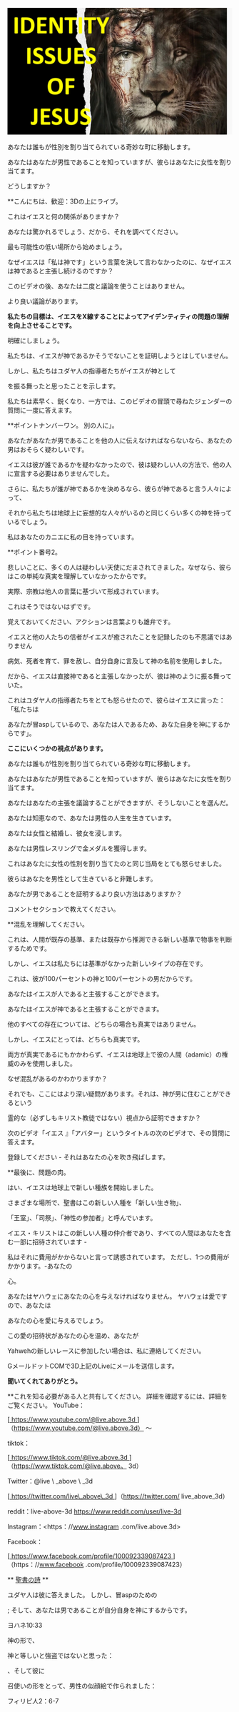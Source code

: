 ![cover photo](../cover.jpg "cover-photo")

あなたは誰もが性別を割り当てられている奇妙な町に移動します。

あなたはあなたが男性であることを知っていますが、彼らはあなたに女性を割り当てます。

どうしますか？

**こんにちは、歓迎：3Dの上にライブ。

これはイエスと何の関係がありますか？

あなたは驚かれるでしょう、だから、それを調べてください。

最も可能性の低い場所から始めましょう。

なぜイエスは「私は神です」という言葉を決して言わなかったのに、なぜイエスは神であると主張し続けるのですか？

このビデオの後、あなたは二度と議論を使うことはありません。

より良い議論があります。

**私たちの目標は、イエスをX線することによってアイデンティティの問題の理解を向上させることです。**

明確にしましょう。

私たちは、イエスが神であるかそうでないことを証明しようとはしていません。

しかし、私たちはユダヤ人の指導者たちがイエスが神として

を振る舞ったと思ったことを示します。

私たちは素早く、鋭くなり、一方では、このビデオの冒頭で尋ねたジェンダーの質問に一度に答えます。

**ポイントナンバーワン。 別の人に」。

あなたがあなたが男であることを他の人に伝えなければならないなら、あなたの男はおそらく疑わしいです。

イエスは彼が誰であるかを疑わなかったので、彼は疑わしい人の方法で、他の人に宣言する必要はありませんでした。

さらに、私たちが誰が神であるかを決めるなら、彼らが神であると言う人々によって、

それから私たちは地球上に妄想的な人々がいるのと同じくらい多くの神を持っているでしょう。

私はあなたのカニエに私の目を持っています。

**ポイント番号2。

悲しいことに、多くの人は疑わしい天使にだまされてきました。なぜなら、彼らはこの単純な真実を理解していなかったからです。

実際、宗教は他人の言葉に基づいて形成されています。

これはそうではないはずです。

覚えておいてください、アクションは言葉よりも雄弁です。

イエスと他の人たちの信者がイエスが癒されたことを記録したのも不思議ではありません

病気、死者を育て、罪を赦し、自分自身に言及して神の名前を使用しました。

だから、イエスは直接神であると主張しなかったが、彼は神のように振る舞っていた。

これはユダヤ人の指導者たちをとても怒らせたので、彼らはイエスに言った：「私たちは

あなたが冒aspしているので、あなたは人であるため、あなた自身を神にするからです」。

**ここにいくつかの視点があります。**

あなたは誰もが性別を割り当てられている奇妙な町に移動します。

あなたはあなたが男性であることを知っていますが、彼らはあなたに女性を割り当てます。

あなたはあなたの主張を議論することができますが、そうしないことを選んだ。

あなたは知恵なので、あなたは男性の人生を生きています。

あなたは女性と結婚し、彼女を浸します。

あなたは男性レスリングで金メダルを獲得します。

これはあなたに女性の性別を割り当てたのと同じ当局をとても怒らせました。

彼らはあなたを男性として生きていると非難します。

あなたが男であることを証明するより良い方法はありますか？

コメントセクションで教えてください。

**混乱を理解してください。

これは、人間が既存の基準、または既存から推測できる新しい基準で物事を判断するためです。

しかし、イエスは私たちには基準がなかった新しいタイプの存在です。

これは、彼が100パーセントの神と100パーセントの男だからです。

あなたはイエスが人であると主張することができます。

あなたはイエスが神であると主張することができます。

他のすべての存在については、どちらの場合も真実ではありません。

しかし、イエスにとっては、どちらも真実です。

両方が真実であるにもかかわらず、イエスは地球上で彼の人間（adamic）の権威のみを使用しました。

なぜ混乱があるのか​​わかりますか？

それでも、ここにはより深い疑問があります。それは、神が男に住むことができるという

霊的な（必ずしもキリスト教徒ではない）視点から証明できますか？

次のビデオ「イエス 』「アバター」というタイトルの次のビデオで、その質問に答えます。

登録してください - それはあなたの心を吹き飛ばします。

**最後に、問題の肉。

はい、イエスは地球上で新しい種族を開始しました。

さまざまな場所で、聖書はこの新しい人種を「新しい生き物」、

「王室」、「司祭」、「神性の参加者」と呼んでいます。

イエス・キリストはこの新しい人種の仲介者であり、すべての人間はあなたを含む一部に招待されています -

私はそれに費用がかからないと言って誘惑されています。 ただし、1つの費用がかかります。-あなたの

心。

あなたはヤハウェにあなたの心を与えなければなりません。 ヤハウェは愛ですので、あなたは

あなたの心を愛に与えるでしょう。

この愛の招待状があなたの心を温め、あなたが

Yahwehの新しいレースに参加したい場合は、私に連絡してください。

GメールドットCOMで3D上記のLiveにメールを送信します。

**聞いてくれてありがとう。**

**これを知る必要がある人と共有してください。 詳細を確認するには、詳細をご覧ください。 YouTube：

[<u> https://www.youtube.com/@live.above.3d </u>]（https://www.youtube.com/@live.above.3d） 〜

tiktok：

[<u> https://www.tiktok.com/@live.above.3d </u>]（https://www.tiktok.com/@live.above。 3d）

Twitter：@live \ _above \ _3d

[<u> https://twitter.com/live\_above\_3d </u>]（https://twitter.com/ live_above_3d）

reddit：live-above-3d <https://www.reddit.com/user/live-3d>

Instagram：<https：//www.instagram .com/live.above.3d>



Facebook：

[<u> https://www.facebook.com/profile/100092339087423 </u>]（https：//www.facebook .com/profile/100092339087423）

** <u>聖書の詩</u> **

ユダヤ人は彼に答えました。 しかし、冒aspのための

; そして、あなたは男であることが自分自身を神にするからです。

ヨハネ10:33

神の形で、

神と等しいと強盗ではないと思った：

、そして彼に

召使いの形をとって、男性の似顔絵で作られました：

フィリピ人2：6-7